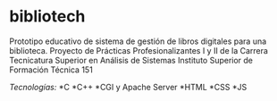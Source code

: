 # bibliotech
Prototipo educativo de sistema de gestión de libros digitales para una biblioteca.
Proyecto de Prácticas Profesionalizantes I y II de la Carrera Tecnicatura Superior en Análisis de Sistemas
Instituto Superior de Formación Técnica 151

*Tecnologías:*
*C
*C++
*CGI y Apache Server
*HTML
*CSS 
*JS
